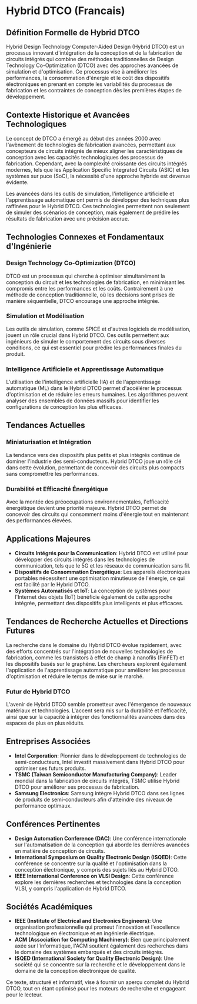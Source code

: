 # Hybrid DTCO (Francais)

## Définition Formelle de Hybrid DTCO

Hybrid Design Technology Computer-Aided Design (Hybrid DTCO) est un processus innovant d'intégration de la conception et de la fabrication de circuits intégrés qui combine des méthodes traditionnelles de Design Technology Co-Optimization (DTCO) avec des approches avancées de simulation et d'optimisation. Ce processus vise à améliorer les performances, la consommation d'énergie et le coût des dispositifs électroniques en prenant en compte les variabilités du processus de fabrication et les contraintes de conception dès les premières étapes de développement.

## Contexte Historique et Avancées Technologiques

Le concept de DTCO a émergé au début des années 2000 avec l'avènement de technologies de fabrication avancées, permettant aux concepteurs de circuits intégrés de mieux aligner les caractéristiques de conception avec les capacités technologiques des processus de fabrication. Cependant, avec la complexité croissante des circuits intégrés modernes, tels que les Application Specific Integrated Circuits (ASIC) et les systèmes sur puce (SoC), la nécessité d'une approche hybride est devenue évidente.

Les avancées dans les outils de simulation, l'intelligence artificielle et l'apprentissage automatique ont permis de développer des techniques plus raffinées pour le Hybrid DTCO. Ces technologies permettent non seulement de simuler des scénarios de conception, mais également de prédire les résultats de fabrication avec une précision accrue.

## Technologies Connexes et Fondamentaux d'Ingénierie

### Design Technology Co-Optimization (DTCO)

DTCO est un processus qui cherche à optimiser simultanément la conception du circuit et les technologies de fabrication, en minimisant les compromis entre les performances et les coûts. Contrairement à une méthode de conception traditionnelle, où les décisions sont prises de manière séquentielle, DTCO encourage une approche intégrée.

### Simulation et Modélisation

Les outils de simulation, comme SPICE et d'autres logiciels de modélisation, jouent un rôle crucial dans Hybrid DTCO. Ces outils permettent aux ingénieurs de simuler le comportement des circuits sous diverses conditions, ce qui est essentiel pour prédire les performances finales du produit.

### Intelligence Artificielle et Apprentissage Automatique

L'utilisation de l'intelligence artificielle (IA) et de l'apprentissage automatique (ML) dans le Hybrid DTCO permet d'accélérer le processus d'optimisation et de réduire les erreurs humaines. Les algorithmes peuvent analyser des ensembles de données massifs pour identifier les configurations de conception les plus efficaces.

## Tendances Actuelles

### Miniaturisation et Intégration

La tendance vers des dispositifs plus petits et plus intégrés continue de dominer l'industrie des semi-conducteurs. Hybrid DTCO joue un rôle clé dans cette évolution, permettant de concevoir des circuits plus compacts sans compromettre les performances.

### Durabilité et Efficacité Énergétique

Avec la montée des préoccupations environnementales, l'efficacité énergétique devient une priorité majeure. Hybrid DTCO permet de concevoir des circuits qui consomment moins d'énergie tout en maintenant des performances élevées.

## Applications Majeures

- **Circuits Intégrés pour la Communication**: Hybrid DTCO est utilisé pour développer des circuits intégrés dans les technologies de communication, tels que le 5G et les réseaux de communication sans fil.
- **Dispositifs de Consommation Énergétique**: Les appareils électroniques portables nécessitent une optimisation minutieuse de l'énergie, ce qui est facilité par le Hybrid DTCO.
- **Systèmes Automatisés et IoT**: La conception de systèmes pour l'Internet des objets (IoT) bénéficie également de cette approche intégrée, permettant des dispositifs plus intelligents et plus efficaces.

## Tendances de Recherche Actuelles et Directions Futures

La recherche dans le domaine du Hybrid DTCO évolue rapidement, avec des efforts concentrés sur l'intégration de nouvelles technologies de fabrication, comme les transistors à effet de champ à nanofils (FinFET) et les dispositifs basés sur le graphène. Les chercheurs explorent également l'application de l'apprentissage automatique pour améliorer les processus d'optimisation et réduire le temps de mise sur le marché.

### Futur de Hybrid DTCO

L'avenir de Hybrid DTCO semble prometteur avec l'émergence de nouveaux matériaux et technologies. L'accent sera mis sur la durabilité et l'efficacité, ainsi que sur la capacité à intégrer des fonctionnalités avancées dans des espaces de plus en plus réduits.

## Entreprises Associées

- **Intel Corporation**: Pionnier dans le développement de technologies de semi-conducteurs, Intel investit massivement dans Hybrid DTCO pour optimiser ses futurs produits.
- **TSMC (Taiwan Semiconductor Manufacturing Company)**: Leader mondial dans la fabrication de circuits intégrés, TSMC utilise Hybrid DTCO pour améliorer ses processus de fabrication.
- **Samsung Electronics**: Samsung intègre Hybrid DTCO dans ses lignes de produits de semi-conducteurs afin d'atteindre des niveaux de performance optimaux.

## Conférences Pertinentes

- **Design Automation Conference (DAC)**: Une conférence internationale sur l'automatisation de la conception qui aborde les dernières avancées en matière de conception de circuits.
- **International Symposium on Quality Electronic Design (ISQED)**: Cette conférence se concentre sur la qualité et l'optimisation dans la conception électronique, y compris des sujets liés au Hybrid DTCO.
- **IEEE International Conference on VLSI Design**: Cette conférence explore les dernières recherches et technologies dans la conception VLSI, y compris l'application de Hybrid DTCO.

## Sociétés Académiques

- **IEEE (Institute of Electrical and Electronics Engineers)**: Une organisation professionnelle qui promeut l'innovation et l'excellence technologique en électronique et en ingénierie électrique.
- **ACM (Association for Computing Machinery)**: Bien que principalement axée sur l'informatique, l'ACM soutient également des recherches dans le domaine des systèmes embarqués et des circuits intégrés.
- **ISQED (International Society for Quality Electronic Design)**: Une société qui se concentre sur la recherche et le développement dans le domaine de la conception électronique de qualité.

Ce texte, structuré et informatif, vise à fournir un aperçu complet du Hybrid DTCO, tout en étant optimisé pour les moteurs de recherche et engageant pour le lecteur.